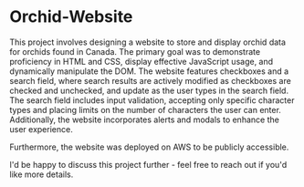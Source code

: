 # Orchid-Website

This project involves designing a website to store and display orchid data for orchids found in Canada. The primary goal was to demonstrate proficiency in HTML and CSS, display effective JavaScript usage, and dynamically manipulate the DOM. The website features checkboxes and a search field, where search results are actively modified as checkboxes are checked and unchecked, and update as the user types in the search field. The search field includes input validation, accepting only specific character types and placing limits on the number of characters the user can enter. Additionally, the website incorporates alerts and modals to enhance the user experience. 

Furthermore, the website was deployed on AWS to be publicly accessible. 

I'd be happy to discuss this project further - feel free to reach out if you'd like more details.
